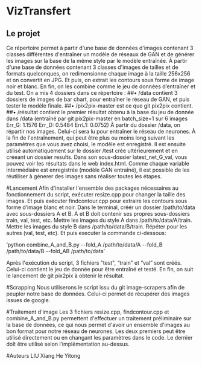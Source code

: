 ﻿VizTransfert
=====
Le projet
-----
Ce répertoire permet à partir d'une base de données d'images contenant 3 classes différentes d'entraîner un modèle de réseaux de GAN et de générer les images sur la base de la même style par le modèle entraînée.
À partir d'une base de données contenant 3 classes d'images de tailles et de formats quelconques, on redimensionne chaque image à la taille 256x256 et on convertit en JPG. Et puis, on extrait les contours sous forme de image noir et blanc. En fin, on les combine comme le jeu de données d’entraîner et du test.
On a mis 4 dossiers dans ce répertoire :
##• /data contient 3 dossiers de images de bar chart, pour entraîner le réseau de GAN, et puis tester le modèle finale.
##• /pix2pix-master est ce que git pix2pix contient.
##• /résultat contient le premier résultat obtenu à la base du jeu de donnée dans /data (entraîné par git pix2pix-master en batch_size=1 sur 6 images Err_G: 1.1576  Err_D: 0.5484  ErrL1: 0.0752)
À partir du dossier /data, on répartir nos images. Celui-ci sera lu pour entraîner le réseau de neurones. À la fin de l'entraînement, qui peut être plus ou moins long suivant les paramètres que vous avez choisi, le modèle est enregistré.
Il est ensuite utilisé automatiquement sur le dossier /test crée ultérieurement et en créeant un dossier results. Dans son sous-dossier latest_net_G_val, vous pouvez voir les résultats dans le web index.html.
Comme chaque variable intermédiaire est enregistrée (modèle GAN entraîné), il est possible de les réutiliser à génerer des images sans réaliser toutes les étapes.

#Lancement
Afin d'installer l'ensemble des packages nécessaires au fonctionnement du script, exécuter resize.cpp pour changer la taille des images. Et puis exécuter findcontour.cpp pour extraire les contours sous forme d’image blanc et noir. Dans le terminal, créér un dossier /path/to/data avec sous-dossiers A et B. A et B doit contenir ses propres sous-dossiers train, val, test, etc. Mettre les images du style A dans /path/to/data/A/train. Mettre les images du style B dans /path/to/data/B/train. Répéter pour les autres (val, test, etc). Et puis executer la commande ci-dessous:

‘python combine_A_and_B.py --fold_A /path/to/data/A --fold_B /path/to/data/B --fold_AB /path/to/data’

Après l'exécution du script, 3 fichiers "test", “train” et “val” sont créés. Celui-ci contient le jeu de donnée pour être entraîné et testé.
En fin, on suit le lancement de git pix2pix à obtenir le résultat.

#Scrapping
Nous utiliserons le script issu du git image-scrapers afin de peupler notre base de données. Celui-ci permet de récupérer des images issues de google.

#Traitement d'image
Les 3 fichiers resize.cpp, findcontour.cpp et combine_A_and_B.py permettent d'effectuer un traitement préliminaire sur la base de données, ce qui nous permet d'avoir un ensemble d'images au bon format pour notre réseau de neurones. Les deux premiers peut être utilisé directement ou en changant les paramètres dans le code. Le dernier doît être utilisé selon l’implémentation au-dessus.

#Auteurs
LIU Xiang
He Yitong

